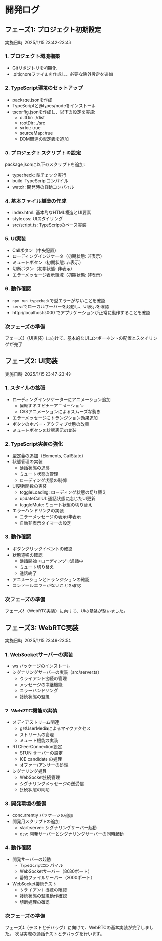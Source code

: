 # 開発ログ

## フェーズ1: プロジェクト初期設定
実施日時: 2025/1/15 23:42-23:46

### 1. プロジェクト環境構築
- Gitリポジトリを初期化
- .gitignoreファイルを作成し、必要な除外設定を追加

### 2. TypeScript環境のセットアップ
- package.jsonを作成
- TypeScriptと@types/nodeをインストール
- tsconfig.jsonを作成し、以下の設定を実施:
  - outDir: ./dist
  - rootDir: ./src
  - strict: true
  - sourceMap: true
  - DOM関連の型定義を追加

### 3. プロジェクトスクリプトの設定
package.jsonに以下のスクリプトを追加:
- typecheck: 型チェック実行
- build: TypeScriptコンパイル
- watch: 開発時の自動コンパイル

### 4. 基本ファイル構造の作成
- index.html: 基本的なHTML構造とUI要素
- style.css: UIスタイリング
- src/script.ts: TypeScriptのベース実装

### 5. UI実装
- Callボタン（中央配置）
- ローディングインジケータ（初期状態: 非表示）
- ミュートボタン（初期状態: 非表示）
- 切断ボタン（初期状態: 非表示）
- エラーメッセージ表示領域（初期状態: 非表示）

### 6. 動作確認
- `npm run typecheck`で型エラーがないことを確認
- `serve`でローカルサーバーを起動し、UI表示を確認
- http://localhost:3000 でアプリケーションが正常に動作することを確認

### 次フェーズの準備
フェーズ2（UI実装）に向けて、基本的なUIコンポーネントの配置とスタイリングが完了

## フェーズ2: UI実装
実施日時: 2025/1/15 23:47-23:49

### 1. スタイルの拡張
- ローディングインジケーターにアニメーション追加
  - 回転するスピナーアニメーション
  - CSSアニメーションによるスムーズな動き
- エラーメッセージにトランジション効果追加
- ボタンのホバー・アクティブ状態の改善
- ミュートボタンの状態表示の実装

### 2. TypeScript実装の強化
- 型定義の追加（Elements, CallState）
- 状態管理の実装
  - 通話状態の追跡
  - ミュート状態の管理
  - ローディング状態の制御
- UI更新関数の実装
  - toggleLoading: ローディング状態の切り替え
  - updateCallUI: 通話状態に応じたUI更新
  - toggleMute: ミュート状態の切り替え
- エラーハンドリングの実装
  - エラーメッセージの表示/非表示
  - 自動非表示タイマーの設定

### 3. 動作確認
- ボタンクリックイベントの確認
- 状態遷移の確認
  - 通話開始→ローディング→通話中
  - ミュート切り替え
  - 通話終了
- アニメーションとトランジションの確認
- コンソールエラーがないことを確認

### 次フェーズの準備
フェーズ3（WebRTC実装）に向けて、UIの基盤が整いました。

## フェーズ3: WebRTC実装
実施日時: 2025/1/15 23:49-23:54

### 1. WebSocketサーバーの実装
- ws パッケージのインストール
- シグナリングサーバーの実装（src/server.ts）
  - クライアント接続の管理
  - メッセージの中継機能
  - エラーハンドリング
  - 接続状態の監視

### 2. WebRTC機能の実装
- メディアストリーム関連
  - getUserMediaによるマイクアクセス
  - ストリームの管理
  - ミュート機能の実装
- RTCPeerConnection設定
  - STUN サーバーの設定
  - ICE candidate の処理
  - オファー/アンサーの処理
- シグナリング処理
  - WebSocket接続管理
  - シグナリングメッセージの送受信
  - 接続状態の同期

### 3. 開発環境の整備
- concurrently パッケージの追加
- 開発用スクリプトの追加
  - start:server: シグナリングサーバー起動
  - dev: 開発サーバーとシグナリングサーバーの同時起動

### 4. 動作確認
- 開発サーバーの起動
  - TypeScriptコンパイル
  - WebSocketサーバー（8080ポート）
  - 静的ファイルサーバー（3000ポート）
- WebSocket接続テスト
  - クライアント接続の確認
  - 接続状態の監視動作確認
  - 切断処理の確認

### 次フェーズの準備
フェーズ4（テストとデバッグ）に向けて、WebRTCの基本実装が完了しました。
次は実際の通話テストとデバッグを行います。